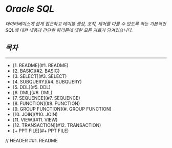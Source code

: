 # **_Oracle SQL_**

_데이터베이스에 쉽게 접근하고 테이블 생성, 조작, 제어를 다룰 수 있도록 하는 기본적인 SQL에 대한 내용과 간단한 쿼리문에 대한 모든 자료가 담겨있습니다._

## **_목차_**
---
 - [1. README](#1. README)
 - [2. BASIC](#2. BASIC)
 - [3. SELECT](#3. SELECT)
 - [4. SUBQUERY](#4. SUBQUERY)
 - [5. DDL](#5. DDL)
 - [6. DML](#6. DML)
 - [7. SEQUENCE](#7. SEQUENCE)
 - [8. FUNCTION](#8. FUNCTION)
 - [9. GROUP FUNCTION](#. GROUP FUNCTION)
 - [10. JOIN](#10. JOIN)
 - [11. VIEW](#11. VIEW)
 - [12. TRANSACTION](#12. TRANSACTION)
 - [+ PPT FILE](#+ PPT FILE)


// HEADER
##1. README




